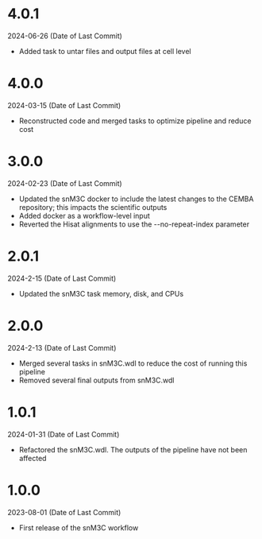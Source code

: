 # 4.0.1
2024-06-26 (Date of Last Commit)
* Added task to untar files and output files at cell level 

# 4.0.0
2024-03-15 (Date of Last Commit)
* Reconstructed code and merged tasks to optimize pipeline and reduce cost 

# 3.0.0
2024-02-23 (Date of Last Commit)

* Updated the snM3C docker to include the latest changes to the CEMBA repository; this impacts the scientific outputs
* Added docker as a workflow-level input
* Reverted the Hisat alignments to use the --no-repeat-index parameter

# 2.0.1
2024-2-15 (Date of Last Commit)

* Updated the snM3C task memory, disk, and CPUs

# 2.0.0
2024-2-13 (Date of Last Commit)

* Merged several tasks in snM3C.wdl to reduce the cost of running this pipeline
* Removed several final outputs from snM3C.wdl 

# 1.0.1
2024-01-31 (Date of Last Commit)

* Refactored the snM3C.wdl. The outputs of the pipeline have not been affected

# 1.0.0
2023-08-01 (Date of Last Commit)

* First release of the snM3C workflow
